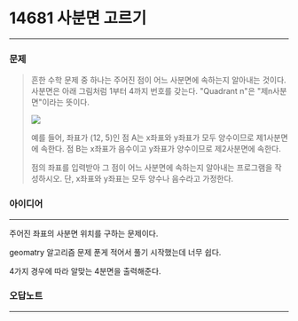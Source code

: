 # 14681 사분면 고르기
------------
### 문제

>흔한 수학 문제 중 하나는 주어진 점이 어느 사분면에 속하는지 알아내는 것이다. 사분면은 아래 그림처럼 1부터 4까지 번호를 갖는다. "Quadrant n"은 "제n사분면"이라는 뜻이다.
>
><img src="https://onlinejudgeimages.s3-ap-northeast-1.amazonaws.com/problem/14681/1.png">
>
>예를 들어, 좌표가 (12, 5)인 점 A는 x좌표와 y좌표가 모두 양수이므로 제1사분면에 속한다. 점 B는 x좌표가 음수이고 y좌표가 양수이므로 제2사분면에 속한다.
>
>점의 좌표를 입력받아 그 점이 어느 사분면에 속하는지 알아내는 프로그램을 작성하시오. 단, x좌표와 y좌표는 모두 양수나 음수라고 가정한다.

### 아이디어
----------

주어진 좌표의 사분면 위치를 구하는 문제이다.

geomatry 알고리즘 문제 푼게 적어서 풀기 시작했는데 너무 쉽다.

4가지 경우에 따라 알맞는 4분면을 출력해준다.

### 오답노트
----------